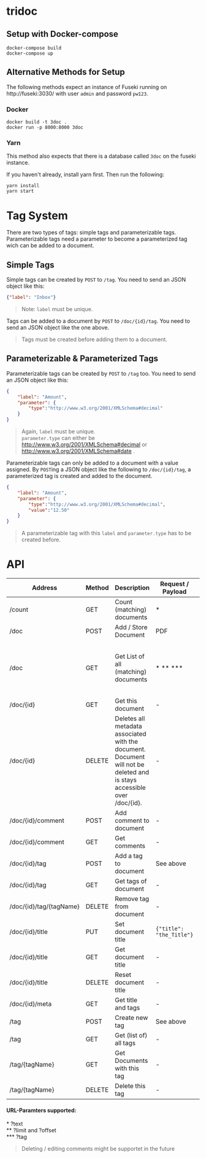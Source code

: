 # tridoc

## Setup with Docker-compose 

```
docker-compose build
docker-compose up
``` 

## Alternative Methods for Setup

The following methods expect an instance of Fuseki running on http://fuseki:3030/ with user `admin`  and password `pw123`. 

### Docker 

```
docker build -t 3doc .
docker run -p 8000:8000 3doc
```

### Yarn
This method also expects that there is a database called `3doc` on the fuseki instance.

If you haven't already, install yarn first. Then run the following:
```
yarn install
yarn start
```

# Tag System

There are two types of tags: simple tags and parameterizable tags. Parameterizable tags need a parameter to become a parameterized tag wich can be added to a document.

## Simple Tags

Simple tags can be created by `POST` to `/tag`. You need to send an JSON object like this:

```json
{"label": "Inbox"}
```

> Note: `label` must be unique.

Tags can be added to a document by `POST` to `/doc/{id}/tag`. You need to send an JSON object like the one above.

> Tags must be created before adding them to a document.

## Parameterizable & Parameterized Tags

Parameterizable tags can be created by `POST` to `/tag` too. You need to send an JSON object like this:

```json
{
    "label": "Amount",
    "parameter": {
        "type":"http://www.w3.org/2001/XMLSchema#decimal"
    }
}
``` 

> Again, `label` must be unique. \
> `parameter.type` can either be http://www.w3.org/2001/XMLSchema#decimal or http://www.w3.org/2001/XMLSchema#date .

Parameterizable tags can only be added to a document with a value assigned. By `POST`ing a JSON object like the following to `/doc/{id}/tag`, a parameterized tag is created and added to the document.

```json
{
    "label": "Amount",
    "parameter": {
        "type":"http://www.w3.org/2001/XMLSchema#decimal",
        "value":"12.50"
    }
}
``` 

> A parameterizable tag with this `label` and `parameter.type` has to be created before.

# API

| Address | Method | Description | Request / Payload  | Response| Status |
| - | - | - | - | - | - |
| /count | GET | Count (matching) documents | * | Number | Implemented |
| /doc | POST | Add / Store Document | PDF | - | Implemented |
| /doc | GET | Get List of all (matching) documents | * ** *** | Array of objects with document identifiers and titles (where available) | Implemented |
| /doc/{id} | GET | Get this document | - | PDF | Implemented |
| /doc/{id} | DELETE | Deletes all metadata associated with the document. Document will not be deleted and is stays accessible over /doc/{id}. | - | - | Implemented |
| /doc/{id}/comment | POST | Add comment to document | - | - | - |
| /doc/{id}/comment	| GET | Get comments | - | - | - |
| /doc/{id}/tag | POST | Add a tag to document | See above | - | Implemented |
| /doc/{id}/tag | GET | Get tags of document | - | See above | Implemented |
| /doc/{id}/tag/{tagName} | DELETE | Remove tag from document | - | - | - |
| /doc/{id}/title | PUT | Set document title | `{"title": "the_Title"}` | - | Implemented |
| /doc/{id}/title | GET | Get document title | - | `{"title": "the_Title"}` | Implemented |
| /doc/{id}/title | DELETE | Reset document title | - | - | Implemented |
| /doc/{id}/meta | GET | Get title and tags | - | - | - |
| /tag | POST | Create new tag | See above | - | Implemented |
| /tag | GET | Get (list of) all tags | - | - | Implemented |
| /tag/{tagName} | GET | Get Documents with this tag | - | - | try `/doc?tag={tagName}` |
| /tag/{tagName} | DELETE | Delete this tag | - | - | Implemented |

#### URL-Paramters supported:

\* ?text \
** ?limit and ?offset \
*** ?tag

> Deleting / editing comments might be supportet in the future